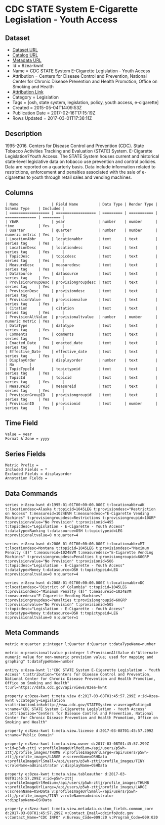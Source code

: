 # CDC STATE System E-Cigarette Legislation - Youth Access

## Dataset

* [Dataset URL](https://data.cdc.gov/api/views/8zea-kwnt/rows.json?max_rows=100)
* [Catalog URL](https://catalog.data.gov/dataset/cdc-state-system-e-cigarette-legislation-youth-access-69fa9)
* [Metadata URL](https://data.cdc.gov/api/views/8zea-kwnt)
* Id = 8zea-kwnt
* Name = CDC STATE System E-Cigarette Legislation - Youth Access
* Attribution = Centers for Disease Control and Prevention, National Center for Chronic Disease Prevention and Health Promotion, Office on Smoking and Health
* [Attribution Link](http://www.cdc.gov/STATESystem)
* Category = Legislation
* Tags = [osh, state system, legislation, policy, youth access, e-cigarette]
* Created = 2015-05-04T14:09:53Z
* Publication Date = 2017-02-16T17:15:19Z
* Rows Updated = 2017-03-01T17:36:11Z

## Description

1995-2016. Centers for Disease Control and Prevention (CDC). State Tobacco Activities Tracking and Evaluation (STATE) System. E-Cigarette Legislation?Youth Access. The STATE System houses current and historical state-level legislative data on tobacco use prevention and control policies.  Data are reported on a quarterly basis. Data include information related to restrictions, enforcement and penalties associated with the sale of e-cigarettes to youth through retail sales and vending machines.

## Columns

```ls
| Name               | Field Name         | Data Type | Render Type | Schema Type    | Included | 
| ================== | ================== | ========= | =========== | ============== | ======== | 
| YEAR               | year               | number    | number      | time           | Yes      | 
| Quarter            | quarter            | number    | number      | numeric metric | Yes      | 
| LocationAbbr       | locationabbr       | text      | text        | series tag     | Yes      | 
| LocationDesc       | locationdesc       | text      | text        | series tag     | Yes      | 
| TopicDesc          | topicdesc          | text      | text        | series tag     | Yes      | 
| MeasureDesc        | measuredesc        | text      | text        | series tag     | Yes      | 
| DataSource         | datasource         | text      | text        | series tag     | Yes      | 
| ProvisionGroupDesc | provisiongroupdesc | text      | text        | series tag     | Yes      | 
| ProvisionDesc      | provisiondesc      | text      | text        | series tag     | Yes      | 
| ProvisionValue     | provisionvalue     | text      | text        | series tag     | Yes      | 
| Citation           | citation           | text      | text        | series tag     | Yes      | 
| ProvisionAltValue  | provisionaltvalue  | number    | number      | numeric metric | Yes      | 
| DataType           | datatype           | text      | text        | series tag     | Yes      | 
| Comments           | comments           | text      | text        | series tag     | Yes      | 
| Enacted_Date       | enacted_date       | text      | text        | series tag     | Yes      | 
| Effective_Date     | effective_date     | text      | text        | series tag     | Yes      | 
| DisplayOrder       | displayorder       | number    | text        |                | No       | 
| TopicTypeId        | topictypeid        | text      | text        | series tag     | Yes      | 
| TopicId            | topicid            | text      | text        | series tag     | Yes      | 
| MeasureId          | measureid          | text      | text        | series tag     | Yes      | 
| ProvisionGroupID   | provisiongroupid   | text      | text        | series tag     | Yes      | 
| ProvisionID        | provisionid        | text      | number      | series tag     | Yes      | 
```

## Time Field

```ls
Value = year
Format & Zone = yyyy
```

## Series Fields

```ls
Metric Prefix = 
Included Fields = *
Excluded Fields = displayorder
Annotation Fields = 
```

## Data Commands

```ls
series e:8zea-kwnt d:1995-01-01T00:00:00.000Z t:locationabbr=AK t:locationdesc=Alaska t:topicid=1045LEG t:provisiondesc="Restriction on Access" t:measureid=1024EVM t:measuredesc="E-Cigarette Vending Machines" t:provisiongroupdesc=Restrictions t:provisiongroupid=10GRP t:provisionvalue="No Provision" t:provisionid=495 t:topicdesc="Legislation - E-Cigarette - Youth Access" t:datatype=Ranking t:datasource=OSH t:topictypeid=LEG m:provisionaltvalue=0 m:quarter=4

series e:8zea-kwnt d:2006-01-01T00:00:00.000Z t:locationabbr=MT t:locationdesc=Montana t:topicid=1045LEG t:provisiondesc="Maximum Penalty ($)" t:measureid=1024EVM t:measuredesc="E-Cigarette Vending Machines" t:provisiongroupdesc=Penalties t:provisiongroupid=60GRP t:provisionvalue="No Provision" t:provisionid=506 t:topicdesc="Legislation - E-Cigarette - Youth Access" t:datatype=Money t:datasource=OSH t:topictypeid=LEG m:provisionaltvalue=0 m:quarter=4

series e:8zea-kwnt d:2008-01-01T00:00:00.000Z t:locationabbr=DC t:locationdesc="District of Columbia" t:topicid=1045LEG t:provisiondesc="Minimum Penalty ($)" t:measureid=1024EVM t:measuredesc="E-Cigarette Vending Machines" t:provisiongroupdesc=Penalties t:provisiongroupid=60GRP t:provisionvalue="No Provision" t:provisionid=505 t:topicdesc="Legislation - E-Cigarette - Youth Access" t:datatype=Money t:datasource=OSH t:topictypeid=LEG m:provisionaltvalue=0 m:quarter=1
```

## Meta Commands

```ls
metric m:quarter p:integer l:Quarter d:Quarter t:dataTypeName=number

metric m:provisionaltvalue p:integer l:ProvisionAltValue d:"Alternate numeric value for non-numeric provision value; used for mapping and graphing" t:dataTypeName=number

entity e:8zea-kwnt l:"CDC STATE System E-Cigarette Legislation - Youth Access" t:attribution="Centers for Disease Control and Prevention, National Center for Chronic Disease Prevention and Health Promotion, Office on Smoking and Health" t:url=https://data.cdc.gov/api/views/8zea-kwnt

property e:8zea-kwnt t:meta.view d:2017-03-08T01:45:57.299Z v:id=8zea-kwnt v:category=Legislation v:attributionLink=http://www.cdc.gov/STATESystem v:averageRating=0 v:name="CDC STATE System E-Cigarette Legislation - Youth Access" v:attribution="Centers for Disease Control and Prevention, National Center for Chronic Disease Prevention and Health Promotion, Office on Smoking and Health"

property e:8zea-kwnt t:meta.view.license d:2017-03-08T01:45:57.299Z v:name="Public Domain"

property e:8zea-kwnt t:meta.view.owner d:2017-03-08T01:45:57.299Z v:id=p5wh-zttj v:profileImageUrlMedium=/api/users/p5wh-zttj/profile_images/THUMB v:profileImageUrlLarge=/api/users/p5wh-zttj/profile_images/LARGE v:screenName=OSHData v:profileImageUrlSmall=/api/users/p5wh-zttj/profile_images/TINY v:roleName=administrator v:displayName=OSHData

property e:8zea-kwnt t:meta.view.tableauthor d:2017-03-08T01:45:57.299Z v:id=p5wh-zttj v:profileImageUrlMedium=/api/users/p5wh-zttj/profile_images/THUMB v:profileImageUrlLarge=/api/users/p5wh-zttj/profile_images/LARGE v:screenName=OSHData v:profileImageUrlSmall=/api/users/p5wh-zttj/profile_images/TINY v:roleName=administrator v:displayName=OSHData

property e:8zea-kwnt t:meta.view.metadata.custom_fields.common_core d:2017-03-08T01:45:57.299Z v:Contact_Email=cdcinfo@cdc.gov v:Contact_Name="CDC INFO" v:Bureau_Code=009:20 v:Program_Code=009:020
```
